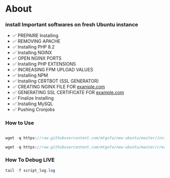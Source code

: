 # About

### install Important softwares on fresh Ubuntu instance

- ✅  PREPAIRE Installing
- ✅  REMOVING APACHE
- ✅  Installing PHP 8.2
- ✅  Installing NGINX
- ✅  OPEN NGINX PORTS
- ✅  Installing PHP EXTENSIONS
- ✅  INCREASING FPM UPLOAD VALUES
- ✅  Installing NPM
- ✅  Installing CERTBOT (SSL GENERATOR)
- ✅  CREATING NGINX FILE FOR [example.com](http://example.com/)
- ✅  GENERATING SSL CERTIFICATE FOR [example.com](http://example.com/)
- ✅  Finalize Installing
- ✅  Installing MySQL
- ✅  Pushing Cronjobs

### How to Use

```php

wget -q https://raw.githubusercontent.com/mtgofa/new-ubuntu/master/install.sh -O install.sh ; sudo chmod +x install.sh ; ./install.sh

```

```php
wget -q https://raw.githubusercontent.com/mtgofa/new-ubuntu/master/create-account.sh -O create-account.sh; sudo chmod +x create-account.sh ; sudo ./create-account.sh domain-name
```
### How To Debug LIVE

```php
tail -f script_log.log
```



### 
